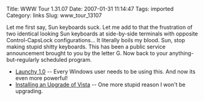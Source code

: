 Title: WWW Tour 1.31.07
Date: 2007-01-31 11:14:47
Tags: imported
Category: links
Slug: www_tour_13107


Let me first say, Sun keyboards suck. Let me add to that the frustration of two identical looking Sun keyboards at side-by-side terminals with opposite Control-CapsLock configurations... It literally boils my blood. Sun, stop making stupid shitty keyboards. This has been a public service announcement brought to you by the letter G. Now back to your anything-but-regularly scheduled program.

<ul>
    <li><a href="http://launchy.net/" title="Once you try it, there's no going back">Launchy 1.0</a> -- Every Windows user needs to be using this. And now its even more powerful!</li>
    <li><a href="http://gizmodo.com/gadgets/pcs/how-to-install-a-vista-upgrade-on-a-blank-hard-drive-232770.php" title="You'd think they would learn">Installing an Upgrade of Vista</a> -- One more stupid reason I won't be upgrading.</li>
</ul>
